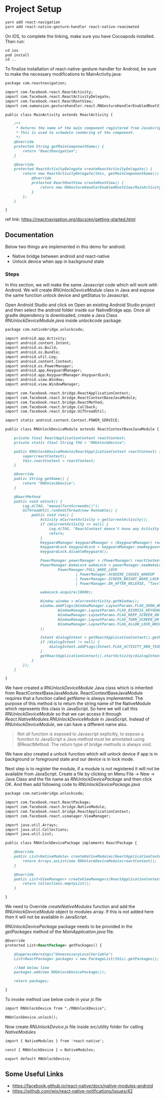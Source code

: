 # Project Setup

```markdown
yarn add react-navigation
yarn add react-native-gesture-handler react-native-reanimated
```

On iOS, to complete the linking, make sure you have Cocoapods installed. Then run:

```markdown
cd ios
pod install
cd ..
```

To finalize installation of react-native-gesture-handler for Android, be sure to make the necessary modifications to MainActivity.java:

```markdown
package com.reactnavigation;

import com.facebook.react.ReactActivity;
import com.facebook.react.ReactActivityDelegate;
import com.facebook.react.ReactRootView;
import com.swmansion.gesturehandler.react.RNGestureHandlerEnabledRootView;

public class MainActivity extends ReactActivity {

    /**
     * Returns the name of the main component registered from JavaScript.
     * This is used to schedule rendering of the component.
     */
    @Override
    protected String getMainComponentName() {
        return "ReactNavigation";
    }

    @Override
    protected ReactActivityDelegate createReactActivityDelegate() {
        return new ReactActivityDelegate(this, getMainComponentName()) {
            @Override
            protected ReactRootView createRootView() {
                return new RNGestureHandlerEnabledRootView(MainActivity.this);
            }
        };
    }

}
```

ref link: <https://reactnavigation.org/docs/en/getting-started.html>

## Documentation

Below two things are implemented in this demo for android:

- Native bridge between android and react-native
- Unlock device when app in background state

### Steps

In this section, we will make the same Javascript code which will work with Android. We will create _RNUnlockDeviceModule_ class in Java and expose the same function unlock device and getStatus to Javascript.

Open Android Studio and click on Open an existing Android Studio project and then select the android folder inside our NativeBridge app. Once all gradle dependency is downloaded, create a Java Class _RNUnlockDeviceModule.java_ inside _unlockcode_ package.

```markdown
package com.nativebridge.unlockcode;

import android.app.Activity;
import android.content.Intent;
import android.os.Build;
import android.os.Bundle;
import android.util.Log;
import android.content.Context;
import android.os.PowerManager;
import android.app.KeyguardManager;
import android.app.KeyguardManager.KeyguardLock;
import android.view.Window;
import android.view.WindowManager;

import com.facebook.react.bridge.ReactApplicationContext;
import com.facebook.react.bridge.ReactContextBaseJavaModule;
import com.facebook.react.bridge.ReactMethod;
import com.facebook.react.bridge.Callback;
import com.facebook.react.bridge.UiThreadUtil;

import static android.content.Context.POWER_SERVICE;

public class RNUnlockDeviceModule extends ReactContextBaseJavaModule {

    private final ReactApplicationContext reactContext;
    private static final String TAG = "RNUnlockDevice";

    public RNUnlockDeviceModule(ReactApplicationContext reactContext) {
        super(reactContext);
        this.reactContext = reactContext;
    }

    @Override
    public String getName() {
        return "RNUnlockDevice";
    }

    @ReactMethod
    public void unlock() {
        Log.d(TAG, "manualTurnScreenOn()");
        UiThreadUtil.runOnUiThread(new Runnable() {
            public void run() {
                Activity mCurrentActivity = getCurrentActivity();
                if (mCurrentActivity == null) {
                    Log.d(TAG, "ReactContext doesn't have any Activity attached.");
                    return;
                }
                KeyguardManager keyguardManager = (KeyguardManager) reactContext.getSystemService(Context.KEYGUARD_SERVICE);
                KeyguardLock keyguardLock = keyguardManager.newKeyguardLock(Context.KEYGUARD_SERVICE);
                keyguardLock.disableKeyguard();

                PowerManager powerManager = (PowerManager) reactContext.getSystemService(POWER_SERVICE);
                PowerManager.WakeLock wakeLock = powerManager.newWakeLock(
                        PowerManager.FULL_WAKE_LOCK
                                | PowerManager.ACQUIRE_CAUSES_WAKEUP
                                | PowerManager.SCREEN_BRIGHT_WAKE_LOCK
                                | PowerManager.ON_AFTER_RELEASE, "TavrTalk:RNUnlockDeviceModule");

                wakeLock.acquire(10000);

                Window window = mCurrentActivity.getWindow();
                window.addFlags(WindowManager.LayoutParams.FLAG_SHOW_WHEN_LOCKED |
                        WindowManager.LayoutParams.FLAG_DISMISS_KEYGUARD |
                        WindowManager.LayoutParams.FLAG_KEEP_SCREEN_ON |
                        WindowManager.LayoutParams.FLAG_TURN_SCREEN_ON |
                        WindowManager.LayoutParams.FLAG_ALLOW_LOCK_WHILE_SCREEN_ON
                );

                Intent dialogIntent = getReactApplicationContext().getPackageManager().getLaunchIntentForPackage(reactContext.getPackageName());
                if (dialogIntent != null) {
                    dialogIntent.addFlags(Intent.FLAG_ACTIVITY_NEW_TASK | Intent.FLAG_ACTIVITY_SINGLE_TOP);
                }
                getReactApplicationContext().startActivity(dialogIntent);
            }
        });
    }

}
```

We have created a _RNUnlockDeviceModule_ Java class which is inherited from ReactContextBaseJavaModule. ReactContextBaseJavaModule requires that a function called _getName_ is always implemented. The purpose of this method is to return the string name of the NativeModule which represents this class in JavaScript. So here we will call this _RNUnlockDeviceModule_ so that we can access it through _React.NativeModules.RNUnlockDeviceModule_ in JavaScript. Instead of _RNUnlockDeviceModule_, we can have a different name also.

> Not all function is exposed to Javascript explicitly, to expose a function to JavaScript a Java method must be annotated using @ReactMethod. The return type of bridge methods is always void.

We have also created a _unlock_ function which will unlock device if app is in background or foreground state and our device is in lock mode.

Next step is to register the module, if a module is not registered it will not be available from JavaScript. Create a file by clicking on Menu File -> New -> Java Class and the file name as _RNUnlockDevicePackage_ and then click OK. And then add following code to _RNUnlockDevicePackage.java_

```markdown
package com.nativebridge.unlockcode;

import com.facebook.react.ReactPackage;
import com.facebook.react.bridge.NativeModule;
import com.facebook.react.bridge.ReactApplicationContext;
import com.facebook.react.uimanager.ViewManager;

import java.util.Arrays;
import java.util.Collections;
import java.util.List;

public class RNUnlockDevicePackage implements ReactPackage {

    @Override
    public List<NativeModule> createNativeModules(ReactApplicationContext reactContext) {
        return Arrays.asList(new RNUnlockDeviceModule(reactContext));
    }

    @Override
    public List<ViewManager> createViewManagers(ReactApplicationContext reactContext) {
        return Collections.emptyList();
    }

}
```

We need to Override _createNativeModules_ function and add the _RNUnlockDeviceModule_ object to modules array. If this is not added here then it will not be available in JavaScript.

_RNUnlockDevicePackage_ package needs to be provided in the _getPackages_ method of the _MainApplication.java_ file.

```markdown
@Override
protected List<ReactPackage> getPackages() {

    @SuppressWarnings("UnnecessaryLocalVariable")
    List<ReactPackage> packages = new PackageList(this).getPackages();

    //Add below line
    packages.add(new RNUnlockDevicePackage());

    return packages;

}
```

To invoke method use below code in your _js_ file

```markdown
import RNUnlockDevice from "./RNUnlockDevice";

RNUnlockDevice.unlock();
```

Now create _RNUnlockDevice.js_ file inside src/utility folder for calling _NativeModules_

```markdown
import { NativeModules } from 'react-native';

const { RNUnlockDevice } = NativeModules;

export default RNUnlockDevice;
```

## Some Useful Links

- <https://facebook.github.io/react-native/docs/native-modules-android>
- <https://github.com/wix/react-native-notifications/issues/42>
